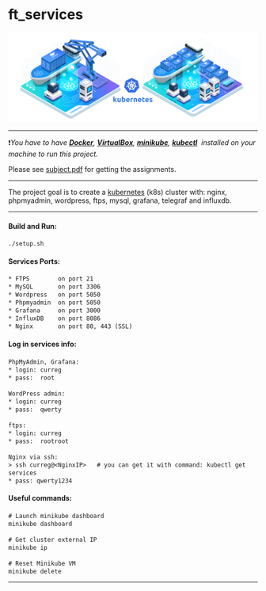 # ft_services

<img src="k8s.png" alt="k8s"/><br/>

------------

❗*You have to have [**Docker**](http://www.docker.com/), [**VirtualBox**](http://www.virtualbox.org/), [**minikube**](http://kubernetes.io/ru/docs/tasks/tools/install-minikube/), [**kubectl**](http://kubernetes.io/ru/docs/tasks/tools/install-kubectl/) &nbsp;installed on your machine to run this project.*


Please see <a href="./subject.pdf">subject.pdf</a> for getting the assignments.

------------

The project goal is to create a <a href="http://kubernetes.io/">kubernetes</a> (k8s) cluster with: nginx, phpmyadmin, wordpress, ftps, mysql, grafana, telegraf and influxdb.

------------
#### Build and Run:

```
./setup.sh
```

#### Services Ports:
```
* FTPS        on port 21
* MySQL       on port 3306
* Wordpress   on port 5050
* Phpmyadmin  on port 5050
* Grafana     on port 3000
* InfluxDB    on port 8086
* Nginx       on port 80, 443 (SSL)
```


#### Log in services info:
```
PhpMyAdmin, Grafana:
* login: curreg
* pass:  root

WordPress admin:
* login: curreg
* pass:  qwerty

ftps:
* login: curreg
* pass:  rootroot

Nginx via ssh:
> ssh curreg@<NginxIP>   # you can get it with command: kubectl get services
* pass: qwerty1234
```
#### Useful commands:
```
# Launch minikube dashboard
minikube dashboard

# Get cluster external IP
minikube ip

# Reset Minikube VM
minikube delete
```

------------